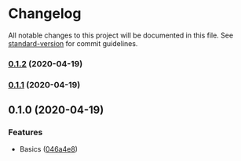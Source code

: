 # Changelog

All notable changes to this project will be documented in this file. See [standard-version](https://github.com/conventional-changelog/standard-version) for commit guidelines.

### [0.1.2](https://github.com/oftherivier/ui-tools/compare/v0.1.1...v0.1.2) (2020-04-19)

### [0.1.1](https://github.com/oftherivier/ui-tools/compare/v0.1.0...v0.1.1) (2020-04-19)

## 0.1.0 (2020-04-19)


### Features

* Basics ([046a4e8](https://github.com/oftherivier/ui-tools/commit/046a4e846615e831d62fd02c695224a2a05c4ef6))
